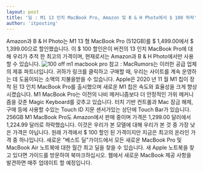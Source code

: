 ```yaml
---
layout: post
title: '딜 : M1 13 인치 MacBook Pro, Amazon 및 B & H Photo에서 $ 100 하락'
author: 'itposting'
---
```


Amazon과 B & H Photo는 M1 13 형 MacBook Pro (512GB)를 $ 1,499.00에서 $ 1,399.00으로 할인했습니다.
 이 $ 100 할인은이 버전의 13 인치 MacBook Pro에 대해 우리가 추적 한 최고의 가격이며, 현재로서는 Amazon과 B & H Photo에서만 사용할 수 있습니다.
![100 off m1 macbook pro](https://images.macrumors.com/t/emMtxJCOmnljupqDenPayaRPS84=/2500x0/filters:no_upscale():quality(90)/article-new/2020/12/100-off-m1-macbook-pro.jpg)
참고 : MacRumors는 이러한 공급 업체의 제휴 파트너입니다.
 귀하가 링크를 클릭하고 구매할 때, 우리는 사이트를 계속 운영하는 데 도움이되는 소액의 지불을받을 수 있습니다.
Apple은 2020 년 11 월 M1 칩이 장착 된 13 인치 MacBook Pro를 출시했으며 새로운 M1 칩은 속도와 효율성을 크게 향상 시켰습니다.
 M1 MacBook Pro는 이전의 나비 메커니즘보다 더 안정적인 가위 메커니즘을 갖춘 Magic Keyboard를 갖추고 있습니다.
 터치 기반 컨트롤과 Mac 잠금 해제, 구매 등에 사용할 수있는 Touch ID 지문 센서가있는 상단에 Touch Bar가 있습니다.
256GB M1 MacBook Pro도 Amazon에서 판매 중이며 가격은 1,299.00 달러에서 1,224.99 달러로 하락했습니다.
 이것은 우리가 본 모델에 대해 우리가 본 것 중 가장 낮은 가격은 아닙니다. 원래 가격에서 $ 100 할인 된 가격이지만 지금은 최고의 온라인 가격 중 하나입니다.
새로운 "베스트 딜"가이드에서 모든 새로운 MacBook Pro 및 MacBook Air 노트북에 대한 월간 최고 딜을 찾을 수 있습니다.
 새 Apple 노트북을 찾고 있다면 가이드를 방문하여 북마크하십시오.
 웹에서 새로운 MacBook 제공 사항을 발견하면 매주 업데이트 할 예정입니다.